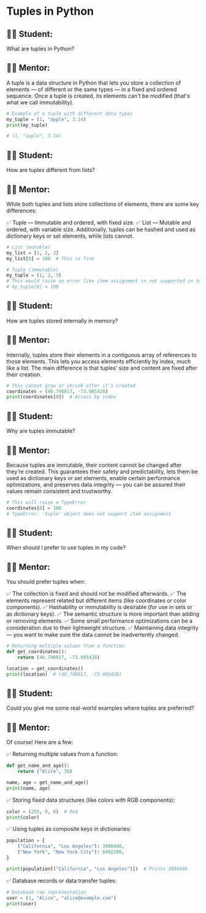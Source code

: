 # Tuples in Python

## 🧑‍🎓 Student:
What are tuples in Python?

## 👨‍🏫 Mentor:
A tuple is a data structure in Python that lets you store a collection of elements — of different or the same types — in a fixed and ordered sequence. Once a tuple is created, its elements can't be modified (that's what we call immutability).

```python
# Example of a tuple with different data types
my_tuple = (1, "apple", 3.14)
print(my_tuple)

# (1, "apple", 3.14)
```

## 🧑‍🎓 Student:
How are tuples different from lists?

## 👨‍🏫 Mentor:
While both tuples and lists store collections of elements, there are some key differences:

✅ Tuple — Immutable and ordered, with fixed size.
✅ List — Mutable and ordered, with variable size.
Additionally, tuples can be hashed and used as dictionary keys or set elements, while lists cannot.

```python
# List (mutable)
my_list = [1, 2, 3]
my_list[0] = 100  # This is fine

# Tuple (immutable)
my_tuple = (1, 2, 3)
# This would raise an error like item assignment in not supported in tuple:
# my_tuple[0] = 100
```

## 🧑‍🎓 Student:
How are tuples stored internally in memory?

## 👨‍🏫 Mentor:
Internally, tuples store their elements in a contiguous array of references to those elements. This lets you access elements efficiently by index, much like a list. The main difference is that tuples’ size and content are fixed after their creation.

```python
# This cannot grow or shrink after it's created
coordinates = (40.748817, -73.985428)
print(coordinates[0])  # Access by index
```

## 🧑‍🎓 Student:
Why are tuples immutable?

## 👨‍🏫 Mentor:
Because tuples are immutable, their content cannot be changed after they’re created. This guarantees their safety and predictability, lets them be used as dictionary keys or set elements, enable certain performance optimizations, and preserves data integrity — you can be assured their values remain consistent and trustworthy.

```python
# This will raise a TypeError
coordinates[0] = 100
# TypeError: 'tuple' object does not support item assignment
```

## 🧑‍🎓 Student:
When should I prefer to use tuples in my code?

## 👨‍🏫 Mentor:
You should prefer tuples when:

✅ The collection is fixed and should not be modified afterwards.
✅ The elements represent related but different items (like coordinates or color components).
✅ Hashability or immutability is desirable (for use in sets or as dictionary keys).
✅ The semantic structure is more important than adding or removing elements.
✅ Some small performance optimizations can be a consideration due to their lightweight structure.
✅ Maintaining data integrity — you want to make sure the data cannot be inadvertently changed.

```python
# Returning multiple values from a function
def get_coordinates():
    return (40.748817, -73.985428)

location = get_coordinates()
print(location)  # (40.748817, -73.985428)
```

## 🧑‍🎓 Student:
Could you give me some real-world examples where tuples are preferred?

## 👨‍🏫 Mentor:
Of course! Here are a few:

✅ Returning multiple values from a function:

```python
def get_name_and_age():
    return ("Alice", 30)

name, age = get_name_and_age()
print(name, age)
```

✅ Storing fixed data structures (like colors with RGB components):

```python
color = (255, 0, 0)  # Red
print(color)
```

✅ Using tuples as composite keys in dictionaries:

```python
population = {
    ("California", "Los Angeles"): 3980400,
    ("New York", "New York City"): 8492200,
}

print(population[("California", "Los Angeles")])  # Prints 3980400
```

✅ Database records or data transfer tuples:

```python
# Database row representation
user = (1, "Alice", "alice@example.com")
print(user)
```
